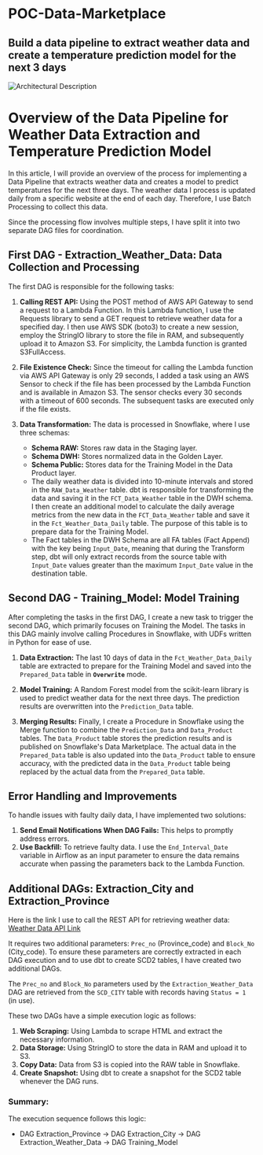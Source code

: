 # POC-Data-Marketplace
## Build a data pipeline to extract weather data and create a temperature prediction model for the next 3 days
![Architectural Description](documents/POC_Data_Marketplace-Architect_vr2.drawio.png)

# Overview of the Data Pipeline for Weather Data Extraction and Temperature Prediction Model

In this article, I will provide an overview of the process for implementing a Data Pipeline that extracts weather data and creates a model to predict temperatures for the next three days. The weather data I process is updated daily from a specific website at the end of each day. Therefore, I use Batch Processing to collect this data.

Since the processing flow involves multiple steps, I have split it into two separate DAG files for coordination.

## First DAG - Extraction_Weather_Data: Data Collection and Processing

The first DAG is responsible for the following tasks:

1. **Calling REST API:** Using the POST method of AWS API Gateway to send a request to a Lambda Function. In this Lambda function, I use the Requests library to send a GET request to retrieve weather data for a specified day. I then use AWS SDK (boto3) to create a new session, employ the StringIO library to store the file in RAM, and subsequently upload it to Amazon S3. For simplicity, the Lambda function is granted S3FullAccess.

2. **File Existence Check:** Since the timeout for calling the Lambda function via AWS API Gateway is only 29 seconds, I added a task using an AWS Sensor to check if the file has been processed by the Lambda Function and is available in Amazon S3. The sensor checks every 30 seconds with a timeout of 600 seconds. The subsequent tasks are executed only if the file exists.

3. **Data Transformation:** The data is processed in Snowflake, where I use three schemas:
    - **Schema RAW:** Stores raw data in the Staging layer.
    - **Schema DWH:** Stores normalized data in the Golden Layer.
    - **Schema Public:** Stores data for the Training Model in the Data Product layer.
    - The daily weather data is divided into 10-minute intervals and stored in the `RAW_Data_Weather` table. dbt is responsible for transforming the data and saving it in the `FCT_Data_Weather` table in the DWH schema. I then create an additional model to calculate the daily average metrics from the new data in the `FCT_Data_Weather` table and save it in the `Fct_Weather_Data_Daily` table. The purpose of this table is to prepare data for the Training Model.
    - The Fact tables in the DWH Schema are all FA tables (Fact Append) with the key being `Input_Date`, meaning that during the Transform step, dbt will only extract records from the source table with `Input_Date` values greater than the maximum `Input_Date` value in the destination table.

## Second DAG - Training_Model: Model Training

After completing the tasks in the first DAG, I create a new task to trigger the second DAG, which primarily focuses on Training the Model. The tasks in this DAG mainly involve calling Procedures in Snowflake, with UDFs written in Python for ease of use.

1. **Data Extraction:** The last 10 days of data in the `Fct_Weather_Data_Daily` table are extracted to prepare for the Training Model and saved into the `Prepared_Data` table in **`Overwrite`** mode.

2. **Model Training:** A Random Forest model from the scikit-learn library is used to predict weather data for the next three days. The prediction results are overwritten into the `Prediction_Data` table.

3. **Merging Results:** Finally, I create a Procedure in Snowflake using the Merge function to combine the `Prediction_Data` and `Data_Product` tables. The `Data_Product` table stores the prediction results and is published on Snowflake's Data Marketplace. The actual data in the `Prepared_Data` table is also updated into the `Data_Product` table to ensure accuracy, with the predicted data in the `Data_Product` table being replaced by the actual data from the `Prepared_Data` table.

## Error Handling and Improvements

To handle issues with faulty daily data, I have implemented two solutions:

1. **Send Email Notifications When DAG Fails:** This helps to promptly address errors.
2. **Use Backfill:** To retrieve faulty data. I use the `End_Interval_Date` variable in Airflow as an input parameter to ensure the data remains accurate when passing the parameters back to the Lambda Function.

## Additional DAGs: Extraction_City and Extraction_Province

Here is the link I use to call the REST API for retrieving weather data:
[Weather Data API Link](https://www.data.jma.go.jp/obd/stats/etrn/view/10min_s1.php?prec_no=44&block_no=47675&year=2024&month=1&day=1&view=)

It requires two additional parameters: `Prec_no` (Province_code) and `Block_No` (City_code). To ensure these parameters are correctly extracted in each DAG execution and to use dbt to create SCD2 tables, I have created two additional DAGs.

The `Prec_no` and `Block_No` parameters used by the `Extraction_Weather_Data` DAG are retrieved from the `SCD_CITY` table with records having `Status = 1` (in use).

These two DAGs have a simple execution logic as follows:

1. **Web Scraping:** Using Lambda to scrape HTML and extract the necessary information.
2. **Data Storage:** Using StringIO to store the data in RAM and upload it to S3.
3. **Copy Data:** Data from S3 is copied into the RAW table in Snowflake.
4. **Create Snapshot:** Using dbt to create a snapshot for the SCD2 table whenever the DAG runs.

### Summary: 
The execution sequence follows this logic:

+ DAG Extraction_Province → DAG Extraction_City → DAG Extraction_Weather_Data → DAG Training_Model
